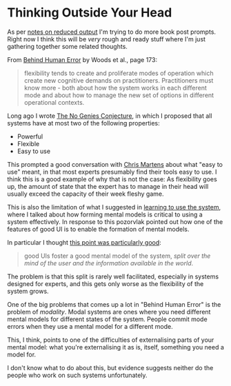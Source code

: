 # Thinking Outside Your Head

As per [notes on reduced output](https://notebook.drmaciver.com/posts/2020-07-26-10:40.html) I'm trying to do more book post prompts. Right now I think this will be *very* rough and ready stuff where I'm just gathering together some related thoughts.

From [Behind Human Error](https://amzn.to/2LZNHSF) by Woods et al., page 173:

> flexibility tends to create and proliferate modes of operation which create new cognitive demands on practitioners. Practitioners must know more - both about how the system works in each different mode and about how to manage the new set of options in different operational contexts.

Long ago I wrote [The No Genies Conjecture](https://notebook.drmaciver.com/posts/2018-10-31-16:54.html), in which I proposed that all systems have at most two of the following properties:

* Powerful
* Flexible
* Easy to use

This prompted a good conversation with [Chris Martens](https://twitter.com/chrisamaphone/status/1252591089900572673) about what "easy to use" meant, in that most experts presumably find their tools easy to use.
I think this is a good example of why that is not the case: As flexibility goes up, the amount of state that the expert has to manage in their head will usually exceed the capacity of their week fleshy game.

This is also the limitation of what I suggested in [learning to use the system](https://notebook.drmaciver.com/posts/2020-07-10-16:52.html), where I talked about how forming mental models is critical to using a system effectively.
In response to this pozorvlak pointed out how one of the features of good UI is to enable the formation of mental models.

In particular I thought [this point was particularly good](https://twitter.com/pozorvlak/status/1282994011440021505):

> good UIs foster a good mental model of the system, *split over the mind of the user and the information available in the world*.

The problem is that this split is rarely well facilitated, especially in systems designed for experts, and this gets only worse as the flexibility of the system grows.

One of the big problems that comes up a lot in "Behind Human Error" is the problem of *modality*. Modal systems are ones where you need different mental models for different states of the system. People commit mode errors when they use a mental model for a different mode.

This, I think, points to one of the difficulties of externalising parts of your mental model: what you're externalising it as is, itself, something you need a model for.

I don't know what to do about this, but evidence suggests neither do the people who work on such systems unfortunately.
